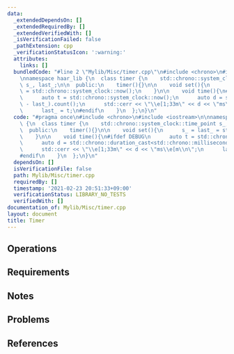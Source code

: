 ```yaml
---
data:
  _extendedDependsOn: []
  _extendedRequiredBy: []
  _extendedVerifiedWith: []
  _isVerificationFailed: false
  _pathExtension: cpp
  _verificationStatusIcon: ':warning:'
  attributes:
    links: []
  bundledCode: "#line 2 \"Mylib/Misc/timer.cpp\"\n#include <chrono>\n#include <iostream>\n\
    \nnamespace haar_lib {\n  class timer {\n    std::chrono::system_clock::time_point\
    \ s_, last_;\n\n  public:\n    timer(){}\n\n    void set(){\n      s_ = last_\
    \ = std::chrono::system_clock::now();\n    }\n\n    void time(){\n#ifdef DEBUG\n\
    \      auto t = std::chrono::system_clock::now();\n      auto d = std::chrono::duration_cast<std::chrono::milliseconds>(t\
    \ - last_).count();\n      std::cerr << \"\\e[1;33m\" << d << \"ms\\e[m\\n\";\n\
    \      last_ = t;\n#endif\n    }\n  };\n}\n"
  code: "#pragma once\n#include <chrono>\n#include <iostream>\n\nnamespace haar_lib\
    \ {\n  class timer {\n    std::chrono::system_clock::time_point s_, last_;\n\n\
    \  public:\n    timer(){}\n\n    void set(){\n      s_ = last_ = std::chrono::system_clock::now();\n\
    \    }\n\n    void time(){\n#ifdef DEBUG\n      auto t = std::chrono::system_clock::now();\n\
    \      auto d = std::chrono::duration_cast<std::chrono::milliseconds>(t - last_).count();\n\
    \      std::cerr << \"\\e[1;33m\" << d << \"ms\\e[m\\n\";\n      last_ = t;\n\
    #endif\n    }\n  };\n}\n"
  dependsOn: []
  isVerificationFile: false
  path: Mylib/Misc/timer.cpp
  requiredBy: []
  timestamp: '2021-02-23 20:51:33+09:00'
  verificationStatus: LIBRARY_NO_TESTS
  verifiedWith: []
documentation_of: Mylib/Misc/timer.cpp
layout: document
title: Timer
---
```


## Operations

## Requirements

## Notes

## Problems

## References
